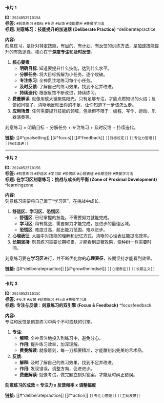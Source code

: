 
**卡片 1**

**ID:** `202405251015A`  
**标签:** `#刻意练习` `#目标` `#专注` `#反馈` `#技能提升` `#费曼学习法`  
**标题:** **刻意练习：技能提升的加速器 (Deliberate Practice)** ^deliberatepractice

**内容:**  
刻意练习，是针对特定技能，有目的、有计划、有反馈的训练方法，是加速技能提升的有效途径。核心在于**深度专注**和**及时反馈**。

1.  **核心要素**:
    *   **明确目标**: 知道要提升什么技能，达到什么水平。  
    *   **分解任务**: 将大目标拆解为小任务，逐个攻破。  
    *   **专注练习**: 全神贯注地练习每个小任务。  
    *   **及时反馈**: 了解自己的练习效果，找到不足并改进。  
    *   **持续迭代**: 根据反馈不断改进，持续练习。  
2.  **费曼解读**: 就像用放大镜聚焦阳光，只有足够专注，才能点燃知识的火焰；反馈如同镜子，清晰地反映出你的不足，让你知道下一步该怎么走。  
3.  **应用场景**: 任何需要提升技能的领域，包括但不限于：编程、写作、运动、乐器演奏等。

刻意练习 = 明确目标 + 分解任务 + 专注练习 + 及时反馈 + 持续迭代。

**链接:** [[#^goalsetting]] [[#^focus]] [[#^feedback]] `[[目标设定]]` `[[专注力管理]]` `[[持续改进]]`  

---

**卡片 2**

**ID:** `202405251015B`  
**标签:** `#刻意练习` `#舒适区` `#学习区` `#恐慌区` `#心理表征` `#长期坚持` `#费曼学习法`  
**标题:** **在学习区刻意练习：挑战与成长的平衡 (Zone of Proximal Development)** ^learningzone

**内容:**  
刻意练习需要将自己置于“学习区”，在挑战中成长。

1.  **舒适区、学习区、恐慌区**:
    *   **舒适区**: 已经掌握的技能，不需要努力就能完成。
    *   **学习区**: 稍有挑战，需要努力才能完成，是进步的最佳区域。
    *   **恐慌区**: 难度过高，超出能力范围，难以进步。
2.  **心理表征**: 大脑中对技能的理解和记忆方式，清晰的心理表征能提高效率。
3.  **长期坚持**: 刻意练习需要长期积累，才能看到显著效果，像种树一样需要时间。

刻意练习要在**学习区**进行，并不断优化你的**心理表征**，长期坚持才能看到效果。

**链接:** [[#^deliberatepractice]] [[#^growthmindset]] `[[心理表征]]` `[[长期主义]]`

---

**卡片 3**

**ID:** `202405251015C`  
**标签:** `#专注` `#反馈` `#刻意练习` `#行动` `#费曼学习法`  
**标题:** **专注与反馈：刻意练习的双引擎 (Focus & Feedback)** ^focusfeedback

**内容:**  
专注和反馈是刻意练习中两个不可或缺的引擎。

1.  **专注**:
    *   **解释**: 全神贯注地投入到练习中，避免分心。
    *   **作用**: 提升练习效率，加深理解。
    *   **费曼解读**: 就像雕刻，每一刀都要精准，才能雕刻出完美的艺术品。
2.  **反馈**:
    *   **解释**: 及时了解自己的练习效果，找到不足并改进。
    *   **作用**: 发现错误，调整方向，促进进步。
    *   **费曼解读**: 就像考试，做完题立刻对答案，才能及时纠正错误。

**刻意练习的成效 = 专注力 x 反馈频率 x 调整幅度**

**链接:** [[#^deliberatepractice]] [[#^action]] `[[专注力管理]]` `[[主动反馈]]`
